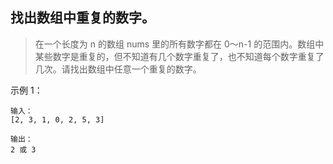 
## 找出数组中重复的数字。


> 在一个长度为 n 的数组 nums 里的所有数字都在 0～n-1 的范围内。数组中某些数字是重复的，但不知道有几个数字重复了，也不知道每个数字重复了几次。请找出数组中任意一个重复的数字。


示例 1：

```
输入：
[2, 3, 1, 0, 2, 5, 3]

输出：
2 或 3 
```